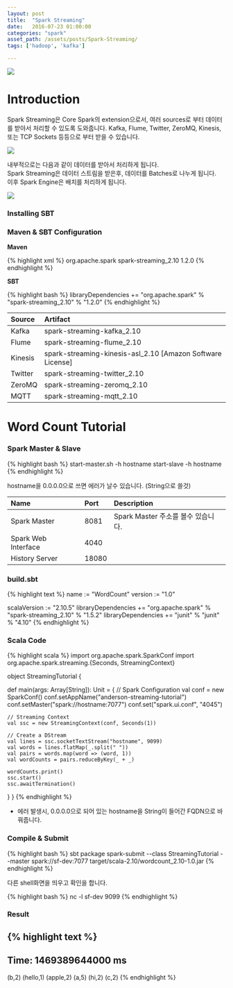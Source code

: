 ```yaml
---
layout: post
title:  "Spark Streaming"
date:   2016-07-23 01:00:00
categories: "spark"
asset_path: /assets/posts/Spark-Streaming/
tags: ['hadoop', 'kafka']

---
```


<div>
    <img src="{{ page.asset_path }}speed.jpg" class="img-responsive img-rounded">
</div>

# Introduction

Spark Streaming은 Core Spark의 extension으로서, 여러 sources로 부터 데이터를 받아서 처리할 수 있도록 도와줍니다.
Kafka, Flume, Twitter, ZeroMQ, Kinesis, 또는 TCP Sockets 등등으로 부터 받을 수 있습니다.

<img src="{{ page.asset_path }}streaming-arch.png" class="img-responsive img-rounded">

내부적으로는 다음과 같이 데이터를 받아서 처리하게 됩니다.<br>
Spark Streaming은 데이터 스트림을 받은후, 데이터를 Batches로 나누게 됩니다.<br>
이후 Spark Engine은 배치를 처리하게 됩니다.

<img src="{{ page.asset_path }}streaming-flow.png" class="img-responsive img-rounded">

### Installing SBT

### Maven & SBT Configuration

**Maven**

{% highlight xml %}
<dependency>
    <groupId>org.apache.spark</groupId>
    <artifactId>spark-streaming_2.10</artifactId>
    <version>1.2.0</version>
</dependency>
{% endhighlight %}

**SBT**

{% highlight bash %}
libraryDependencies += "org.apache.spark" % "spark-streaming_2.10" % "1.2.0"
{% endhighlight %}


| Source | Artifact |
|:-------|:---------|
| Kafka | spark-streaming-kafka_2.10 |
| Flume | spark-streaming-flume_2.10 |
| Kinesis | spark-streaming-kinesis-asl_2.10 [Amazon Software License] |
| Twitter | spark-streaming-twitter_2.10 |
| ZeroMQ | spark-streaming-zeromq_2.10 |
| MQTT | spark-streaming-mqtt_2.10 |


# Word Count Tutorial


### Spark Master & Slave

{% highlight bash %}
start-master.sh -h hostname
start-slave -h hostname
{% endhighlight %}

hostname을 0.0.0.0으로 쓰면 에러가 날수 있습니다. (String으로 쓸것)

| Name | Port | Description |
|:-----|:-----|:------------|
| Spark Master | 8081 | Spark Master 주소를 볼수 있습니다. |
| Spark Web Interface | 4040 | |
| History Server | 18080 | |



### build.sbt

{% highlight text %}
name := "WordCount"
version := "1.0"

scalaVersion := "2.10.5"
libraryDependencies += "org.apache.spark" % "spark-streaming_2.10" % "1.5.2"
libraryDependencies += "junit" % "junit" % "4.10"
{% endhighlight %}

### Scala Code

{% highlight scala %}
import org.apache.spark.SparkConf
import org.apache.spark.streaming.{Seconds, StreamingContext}

object StreamingTutorial {

  def main(args: Array[String]): Unit = {
    // Spark Configuration
    val conf = new SparkConf()
    conf.setAppName("anderson-streaming-tutorial")
    conf.setMaster("spark://hostname:7077")
    conf.set("spark.ui.conf", "4045")

    // Streaming Context
    val ssc = new StreamingContext(conf, Seconds(1))

    // Create a DStream
    val lines = ssc.socketTextStream("hostname", 9099)
    val words = lines.flatMap(_.split(" "))
    val pairs = words.map(word => (word, 1))
    val wordCounts = pairs.reduceByKey(_ + _)

    wordCounts.print()
    ssc.start()
    ssc.awaitTermination()
  }
}
{% endhighlight %}

* 에러 발생시, 0.0.0.0으로 되어 있는 hostname을 String이 들어간 FQDN으로 바꿔줍니다.

### Compile & Submit

{% highlight bash %}
sbt package
spark-submit --class StreamingTutorial --master spark://sf-dev:7077 target/scala-2.10/wordcount_2.10-1.0.jar
{% endhighlight %}

다른 shell화면을 띄우고 확인을 합니다.

{% highlight bash %}
nc -l sf-dev 9099
{% endhighlight %}


### Result

{% highlight text %}
-------------------------------------------
Time: 1469389644000 ms
-------------------------------------------
(b,2)
(hello,1)
(apple,2)
(a,5)
(hi,2)
(c,2)
{% endhighlight %}
